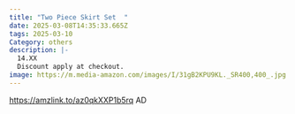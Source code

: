 ```yaml
---
title: "Two Piece Skirt Set  "
date: 2025-03-08T14:35:33.665Z
tags: 2025-03-10
Category: others
description: |-
  14.XX
  Discount apply at checkout.
image: https://m.media-amazon.com/images/I/31gB2KPU9KL._SR400,400_.jpg
---
```

https://amzlink.to/az0qkXXP1b5rq   AD